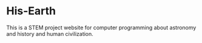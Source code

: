 # His-Earth
This is a STEM project website for computer programming about astronomy and history and human civilization. 
